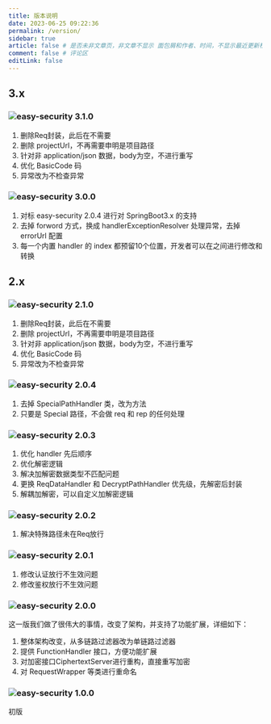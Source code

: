 ```yaml
---
title: 版本说明
date: 2023-06-25 09:22:36
permalink: /version/
sidebar: true
article: false # 是否未非文章页，非文章不显示 面包屑和作者、时间，不显示最近更新栏，不会参与到最近更新文章的数据计算中
comment: false # 评论区
editLink: false
---
```


## 3.x

### ![easy-security 3.1.0](https://img.shields.io/badge/EasySecurity-v3.1.0-yellow)

1. 删除Req封装，此后在不需要
2. 删除 projectUrl，不再需要申明是项目路径
3. 针对非 application/json 数据，body为空，不进行重写
4. 优化 BasicCode 码
5. 异常改为不检查异常

### ![easy-security 3.0.0](https://img.shields.io/badge/EasySecurity-v3.0.0-yellow)
1. 对标 easy-security 2.0.4 进行对 SpringBoot3.x 的支持
2. 去掉 forword 方式，换成 handlerExceptionResolver 处理异常，去掉 errorUrl 配置
3. 每一个内置 handler 的 index 都预留10个位置，开发者可以在之间进行修改和转换

## 2.x

### ![easy-security 2.1.0](https://img.shields.io/badge/EasySecurity-v2.1.0-yellow)

1. 删除Req封装，此后在不需要
2. 删除 projectUrl，不再需要申明是项目路径
3. 针对非 application/json 数据，body为空，不进行重写
4. 优化 BasicCode 码
5. 异常改为不检查异常

### ![easy-security 2.0.4](https://img.shields.io/badge/EasySecurity-v2.0.4-yellow)
1. 去掉 SpecialPathHandler 类，改为方法
2. 只要是 Special 路径，不会做 req 和 rep 的任何处理

### ![easy-security 2.0.3](https://img.shields.io/badge/EasySecurity-v2.0.3-yellow)
1. 优化 handler 先后顺序
2. 优化解密逻辑
3. 解决加解密数据类型不匹配问题
4. 更换 ReqDataHandler 和 DecryptPathHandler 优先级，先解密后封装
5. 解耦加解密，可以自定义加解密逻辑

### ![easy-security 2.0.2](https://img.shields.io/badge/EasySecurity-v2.0.2-yellow)
1. 解决特殊路径未在Req放行

### ![easy-security 2.0.1](https://img.shields.io/badge/EasySecurity-v2.0.1-yellow)
1. 修改认证放行不生效问题
2. 修改鉴权放行不生效问题

### ![easy-security 2.0.0](https://img.shields.io/badge/EasySecurity-V2.0.0-yellow)
这一版我们做了很伟大的事情，改变了架构，并支持了功能扩展，详细如下：
1. 整体架构改变，从多链路过滤器改为单链路过滤器
2. 提供 FunctionHandler 接口，方便功能扩展
3. 对加密接口CiphertextServer进行重构，直接重写加密
4. 对 RequestWrapper 等类进行重命名

### ![easy-security 1.0.0](https://img.shields.io/badge/EasySecurity-V1.0.0-yellow)
初版


